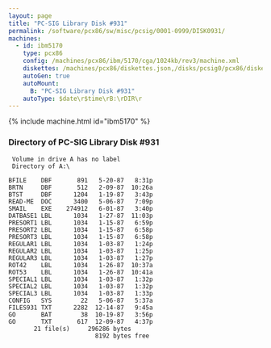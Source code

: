 ```yaml
---
layout: page
title: "PC-SIG Library Disk #931"
permalink: /software/pcx86/sw/misc/pcsig/0001-0999/DISK0931/
machines:
  - id: ibm5170
    type: pcx86
    config: /machines/pcx86/ibm/5170/cga/1024kb/rev3/machine.xml
    diskettes: /machines/pcx86/diskettes.json,/disks/pcsig0/pcx86/diskettes.json
    autoGen: true
    autoMount:
      B: "PC-SIG Library Disk #931"
    autoType: $date\r$time\rB:\rDIR\r
---
```


{% include machine.html id="ibm5170" %}

### Directory of PC-SIG Library Disk #931

     Volume in drive A has no label
     Directory of A:\

    BFILE    DBF       891   5-20-87   8:31p
    BRTN     DBF       512   2-09-87  10:26a
    BTST     DBF      1204   1-19-87   3:43p
    READ-ME  DOC      3400   5-06-87   7:09p
    SMAIL    EXE    274912   6-01-87   3:40p
    DATBASE1 LBL      1034   1-27-87  11:03p
    PRESORT1 LBL      1034   1-15-87   6:59p
    PRESORT2 LBL      1034   1-15-87   6:58p
    PRESORT3 LBL      1034   1-15-87   6:58p
    REGULAR1 LBL      1034   1-03-87   1:24p
    REGULAR2 LBL      1034   1-03-87   1:25p
    REGULAR3 LBL      1034   1-03-87   1:27p
    ROT42    LBL      1034   1-26-87  10:37a
    ROT53    LBL      1034   1-26-87  10:41a
    SPECIAL1 LBL      1034   1-03-87   1:32p
    SPECIAL2 LBL      1034   1-03-87   1:32p
    SPECIAL3 LBL      1034   1-03-87   1:33p
    CONFIG   SYS        22   5-06-87   5:37a
    FILES931 TXT      2282  12-14-87   9:45a
    GO       BAT        38  10-19-87   3:56p
    GO       TXT       617  12-09-87   4:37p
           21 file(s)     296286 bytes
                            8192 bytes free
